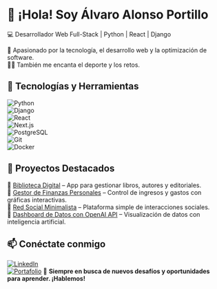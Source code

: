 # 👋 ¡Hola! Soy Álvaro Alonso Portillo  

💻 Desarrollador Web Full-Stack | Python | React | Django  

🚀 Apasionado por la tecnología, el desarrollo web y la optimización de software.  
🏋️‍♂️ También me encanta el deporte y los retos.  

## 🚀 Tecnologías y Herramientas  
![Python](https://img.shields.io/badge/Python-3776AB?style=for-the-badge&logo=python&logoColor=white)  
![Django](https://img.shields.io/badge/Django-092E20?style=for-the-badge&logo=django&logoColor=white)  
![React](https://img.shields.io/badge/React-61DAFB?style=for-the-badge&logo=react&logoColor=black)  
![Next.js](https://img.shields.io/badge/Next.js-000000?style=for-the-badge&logo=nextdotjs&logoColor=white)  
![PostgreSQL](https://img.shields.io/badge/PostgreSQL-336791?style=for-the-badge&logo=postgresql&logoColor=white)  
![Git](https://img.shields.io/badge/Git-F05032?style=for-the-badge&logo=git&logoColor=white)  
![Docker](https://img.shields.io/badge/Docker-2496ED?style=for-the-badge&logo=docker&logoColor=white)  

## 📌 Proyectos Destacados  
🔹 [Biblioteca Digital](https://github.com/Alvaro-Alonso-Portillo/biblioteca) – App para gestionar libros, autores y editoriales.  
🔹 [Gestor de Finanzas Personales](https://github.com/Alvaro-Alonso-Portillo/finanzas) – Control de ingresos y gastos con gráficas interactivas.  
🔹 [Red Social Minimalista](https://github.com/Alvaro-Alonso-Portillo/red-social) – Plataforma simple de interacciones sociales.  
🔹 [Dashboard de Datos con OpenAI API](https://github.com/Alvaro-Alonso-Portillo/dashboard) – Visualización de datos con inteligencia artificial.  

## 📫 Conéctate conmigo  
[![LinkedIn](https://img.shields.io/badge/LinkedIn-0077B5?style=for-the-badge&logo=linkedin&logoColor=white)](https://www.linkedin.com/in/alvaro-alonso-8319b52ba/)  
[![Portafolio](https://img.shields.io/badge/Portafolio-000000?style=for-the-badge&logo=netlify&logoColor=white)](https://alvaroapportfolio.netlify.app/) 
🎯 **Siempre en busca de nuevos desafíos y oportunidades para aprender. ¡Hablemos!**  


<!--
**Alvaro-Alonso-Portillo/Alvaro-Alonso-Portillo** is a ✨ _special_ ✨ repository because its `README.md` (this file) appears on your GitHub profile.

Here are some ideas to get you started:

- 🔭 I’m currently working on ...
- 🌱 I’m currently learning ...
- 👯 I’m looking to collaborate on ...
- 🤔 I’m looking for help with ...
- 💬 Ask me about ...
- 📫 How to reach me: ...
- 😄 Pronouns: ...
- ⚡ Fun fact: ...
-->
